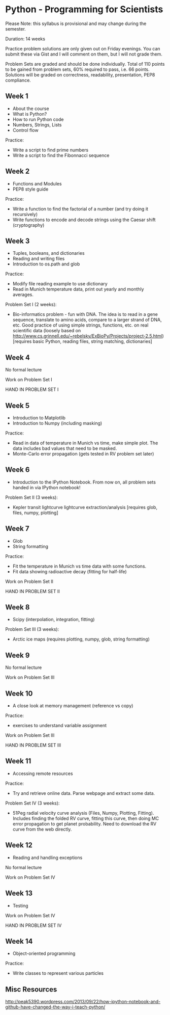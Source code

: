 Python - Programming for Scientists
===================================

Please Note: this syllabus is provisional and may change during the semester.

Duration: 14 weeks

Practice problem solutions are only given out on Friday evenings. You can
submit these via Gist and I will comment on them, but I will not grade them.

Problem Sets are graded and should be done individually. Total of 110 points
to be gained from problem sets, 60% required to pass, i.e. 66 points. Solutions
will be graded on correctness, readability, presentation, PEP8 compliance.

Week 1
------

- About the course
- What is Python?
- How to run Python code
- Numbers, Strings, Lists
- Control flow

Practice:
  - Write a script to find prime numbers
  - Write a script to find the Fibonnacci sequence

Week 2
------

- Functions and Modules
- PEP8 style guide

Practice:
  - Write a function to find the factorial of a number (and try doing it
    recursively)
  - Write functions to encode and decode strings using the Caesar shift
    (cryptography)

Week 3
------

- Tuples, booleans, and dictionaries
- Reading and writing files
- Introduction to os.path and glob

Practice:
  - Modify file reading example to use dictionary
  - Read in Munich temperature data, print out yearly and monthly averages.

Problem Set I (2 weeks):
  - Bio-informatics problem - fun with DNA. The idea is to read in a gene
    sequence, translate to amino acids, compare to a larger strand of DNA, etc.
    Good practice of using simple strings, functions, etc. on real scientific
    data (loosely based on
    http://www.cs.grinnell.edu/~rebelsky/ExBioPy/Projects/project-2.5.html)
    [requires basic Python, reading files, string matching, dictionaries]

Week 4
------

No formal lecture

Work on Problem Set I

HAND IN PROBLEM SET I

Week 5
------

- Introduction to Matplotlib
- Introduction to Numpy (including masking)

Practice:
  - Read in data of temperature in Munich vs time, make simple plot. The data
    includes bad values that need to be masked.
  - Monte-Carlo error propagation (gets tested in RV problem set later)

Week 6
------

- Introduction to the IPython Notebook. From now on, all problem sets handed in
  via IPython notebook!

Problem Set II (3 weeks):
  - Kepler transit lightcurve lightcurve extraction/analysis
    [requires glob, files, numpy, plotting]

Week 7
------

- Glob
- String formatting

Practice:
  - Fit the temperature in Munich vs time data with some functions.
  - Fit data showing radioactive decay (fitting for half-life)

Work on Problem Set II

HAND IN PROBLEM SET II

Week 8
------

- Scipy (interpolation, integration, fitting)

Problem Set III (3 weeks):
  - Arctic ice maps (requires plotting, numpy, glob, string formatting)

Week 9
------

No formal lecture

Work on Problem Set III

Week 10
------

- A close look at memory management (reference vs copy)

Practice:
  - exercises to understand variable assignment

Work on Problem Set III

HAND IN PROBLEM SET III

Week 11
------

- Accessing remote resources

Practice:
  - Try and retrieve online data. Parse webpage and extract some data.

Problem Set IV (3 weeks):
  - 51Peg radial velocity curve analysis (Files, Numpy, Plotting, Fitting).
    Includes finding the folded RV curve, fitting this curve, then doing MC
    error propagation to get planet probability. Need to download the RV curve from the web directly.

Week 12
-------

- Reading and handling exceptions

No formal lecture

Work on Problem Set IV

Week 13
-------

- Testing

Work on Problem Set IV

HAND IN PROBLEM SET IV
  
Week 14
-------

- Object-oriented programming

Practice:
  - Write classes to represent various particles

Misc Resources
--------------

http://peak5390.wordpress.com/2013/09/22/how-ipython-notebook-and-github-have-changed-the-way-i-teach-python/

